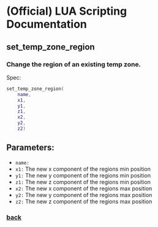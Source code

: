 
# (Official) LUA Scripting Documentation

## set_temp_zone_region

### Change the region of an existing temp zone.

Spec:
```lua
set_temp_zone_region(
	name,
	x1,
	y1,
	z1,
	x2,
	y2,
	z2)
```
## Parameters:
- `name:` 
- `x1:` The new x component of the regions min position
- `y1:` The new y component of the regions min position
- `z1:` The new z component of the regions min position
- `x2:` The new x component of the regions max position
- `y2:` The new y component of the regions max position
- `z2:` The new z component of the regions max position
### [back](../zones)
